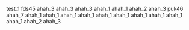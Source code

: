 test_1
fds45
ahah_3
ahah_3
ahah_3
ahah_1
ahah_1
ahah_2
ahah_3
puk46
ahah_7
ahah_1
ahah_1
ahah_1
ahah_1
ahah_1
ahah_1
ahah_1
ahah_1
ahah_1
ahah_1
ahah_2
ahah_3
